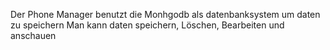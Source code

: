 Der Phone Manager benutzt die Monhgodb als datenbanksystem um daten zu speichern
Man kann daten speichern, Löschen, Bearbeiten und anschauen
